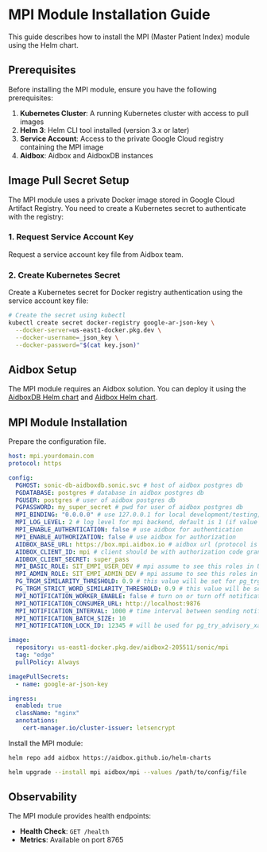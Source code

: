 # MPI Module Installation Guide

This guide describes how to install the MPI (Master Patient Index) module using the Helm chart.

## Prerequisites

Before installing the MPI module, ensure you have the following prerequisites:

1. **Kubernetes Cluster**: A running Kubernetes cluster with access to pull images
2. **Helm 3**: Helm CLI tool installed (version 3.x or later)
3. **Service Account**: Access to the private Google Cloud registry containing the MPI image
4. **Aidbox**: Aidbox and AidboxDB instances

## Image Pull Secret Setup

The MPI module uses a private Docker image stored in Google Cloud Artifact Registry. You need to create a Kubernetes secret to authenticate with the registry:

### 1. Request Service Account Key

Request a service account key file from Aidbox team.

### 2. Create Kubernetes Secret

Create a Kubernetes secret for Docker registry authentication using the service account key file:

```bash
# Create the secret using kubectl
kubectl create secret docker-registry google-ar-json-key \
  --docker-server=us-east1-docker.pkg.dev \
  --docker-username=_json_key \
  --docker-password="$(cat key.json)"
```

## Aidbox Setup

The MPI module requires an Aidbox solution. You can deploy it using the [AidboxDB Helm chart](https://github.com/Aidbox/helm-charts/tree/main/aidboxdb) and [Aidbox Helm chart](https://github.com/Aidbox/helm-charts/tree/main/aidbox).

## MPI Module Installation

Prepare the configuration file.

```yaml
host: mpi.yourdomain.com
protocol: https

config:
  PGHOST: sonic-db-aidboxdb.sonic.svc # host of aidbox postgres db
  PGDATABASE: postgres # database in aidbox postgres db
  PGUSER: postgres # user of aidbox postgres db
  PGPASSWORD: my_super_secret # pwd for user of aidbox postgres db
  MPI_BINDING: "0.0.0.0" # use 127.0.0.1 for local development/testing; use 0.0.0.0 if you want external access.
  MPI_LOG_LEVEL: 2 # log level for mpi backend, default is 1 (if value set in 2 than debug logs will be show)
  MPI_ENABLE_AUTHENTICATION: false # use aidbox for authentication
  MPI_ENABLE_AUTHORIZATION: false # use aidbox for authorization
  AIDBOX_BASE_URL: https://box.mpi.aidbox.io # aidbox url (protocol is required!)
  AIDBOX_CLIENT_ID: mpi # client should be with authorization code grant (see: https://docs.aidbox.app/tutorials/security-access-control-tutorials/authorization-code-grant, also see example in aidbox-client-example.json (this repo))
  AIDBOX_CLIENT_SECRET: super_pass
  MPI_BASIC_ROLE: SIT_EMPI_USER_DEV # mpi assume to see this roles in User.data.roles array
  MPI_ADMIN_ROLE: SIT_EMPI_ADMIN_DEV # mpi assume to see this roles in User.data.roles array (with this role user can merge and unmerge)
  PG_TRGM_SIMILARITY_THRESHOLD: 0.9 # this value will be set for pg_trgm.similarity_threshold on transaction level
  PG_TRGM_STRICT_WORD_SIMILARITY_THRESHOLD: 0.9 # this value will be set for pg_trgm.strict_word_similarity_threshold on transaction level
  MPI_NOTIFICATION_WORKER_ENABLE: false # turn on or turn off notification worker
  MPI_NOTIFICATION_CONSUMER_URL: http://localhost:9876
  MPI_NOTIFICATION_INTERVAL: 1000 # time interval between sending notifications (in ms)
  MPI_NOTIFICATION_BATCH_SIZE: 10
  MPI_NOTIFICATION_LOCK_ID: 12345 # will be used for pg_try_advisory_xact_lock, this need to avoid race condition or deadlock between mpi instances (should be the same for all mpi instances)

image:
  repository: us-east1-docker.pkg.dev/aidbox2-205511/sonic/mpi
  tag: "edge"
  pullPolicy: Always

imagePullSecrets:
  - name: google-ar-json-key

ingress:
  enabled: true
  className: "nginx"
  annotations:
    cert-manager.io/cluster-issuer: letsencrypt
```

Install the MPI module:

```bash
helm repo add aidbox https://aidbox.github.io/helm-charts

helm upgrade --install mpi aidbox/mpi --values /path/to/config/file
```

## Observability

The MPI module provides health endpoints:

- **Health Check**: `GET /health`
- **Metrics**: Available on port 8765
